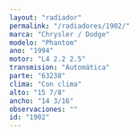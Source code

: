 ```yaml
---
layout: "radiador"
permalink: "/radiadores/1902/"
marca: "Chrysler / Dodge"
modelo: "Phantom"
ano: "1994"
motor: "L4 2.2 2.5"
transmision: "Automática"
parte: "63238"
clima: "Con clima"
alto: "15 7/8"
ancho: "14 3/16"
observaciones: ""
id: "1902"
---
```


